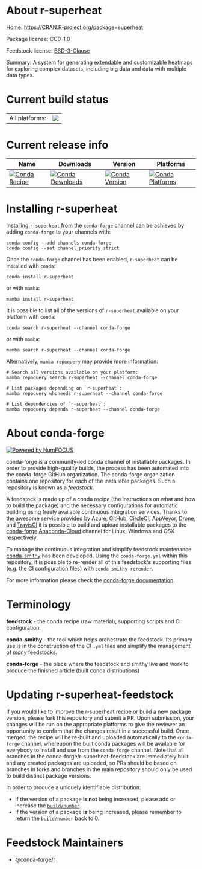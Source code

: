 About r-superheat
=================

Home: https://CRAN.R-project.org/package=superheat

Package license: CC0-1.0

Feedstock license: [BSD-3-Clause](https://github.com/conda-forge/r-superheat-feedstock/blob/main/LICENSE.txt)

Summary: A system for generating extendable and customizable heatmaps for exploring complex datasets, including big data and data with multiple data types.

Current build status
====================


<table><tr><td>All platforms:</td>
    <td>
      <a href="https://dev.azure.com/conda-forge/feedstock-builds/_build/latest?definitionId=1688&branchName=main">
        <img src="https://dev.azure.com/conda-forge/feedstock-builds/_apis/build/status/r-superheat-feedstock?branchName=main">
      </a>
    </td>
  </tr>
</table>

Current release info
====================

| Name | Downloads | Version | Platforms |
| --- | --- | --- | --- |
| [![Conda Recipe](https://img.shields.io/badge/recipe-r--superheat-green.svg)](https://anaconda.org/conda-forge/r-superheat) | [![Conda Downloads](https://img.shields.io/conda/dn/conda-forge/r-superheat.svg)](https://anaconda.org/conda-forge/r-superheat) | [![Conda Version](https://img.shields.io/conda/vn/conda-forge/r-superheat.svg)](https://anaconda.org/conda-forge/r-superheat) | [![Conda Platforms](https://img.shields.io/conda/pn/conda-forge/r-superheat.svg)](https://anaconda.org/conda-forge/r-superheat) |

Installing r-superheat
======================

Installing `r-superheat` from the `conda-forge` channel can be achieved by adding `conda-forge` to your channels with:

```
conda config --add channels conda-forge
conda config --set channel_priority strict
```

Once the `conda-forge` channel has been enabled, `r-superheat` can be installed with `conda`:

```
conda install r-superheat
```

or with `mamba`:

```
mamba install r-superheat
```

It is possible to list all of the versions of `r-superheat` available on your platform with `conda`:

```
conda search r-superheat --channel conda-forge
```

or with `mamba`:

```
mamba search r-superheat --channel conda-forge
```

Alternatively, `mamba repoquery` may provide more information:

```
# Search all versions available on your platform:
mamba repoquery search r-superheat --channel conda-forge

# List packages depending on `r-superheat`:
mamba repoquery whoneeds r-superheat --channel conda-forge

# List dependencies of `r-superheat`:
mamba repoquery depends r-superheat --channel conda-forge
```


About conda-forge
=================

[![Powered by
NumFOCUS](https://img.shields.io/badge/powered%20by-NumFOCUS-orange.svg?style=flat&colorA=E1523D&colorB=007D8A)](https://numfocus.org)

conda-forge is a community-led conda channel of installable packages.
In order to provide high-quality builds, the process has been automated into the
conda-forge GitHub organization. The conda-forge organization contains one repository
for each of the installable packages. Such a repository is known as a *feedstock*.

A feedstock is made up of a conda recipe (the instructions on what and how to build
the package) and the necessary configurations for automatic building using freely
available continuous integration services. Thanks to the awesome service provided by
[Azure](https://azure.microsoft.com/en-us/services/devops/), [GitHub](https://github.com/),
[CircleCI](https://circleci.com/), [AppVeyor](https://www.appveyor.com/),
[Drone](https://cloud.drone.io/welcome), and [TravisCI](https://travis-ci.com/)
it is possible to build and upload installable packages to the
[conda-forge](https://anaconda.org/conda-forge) [Anaconda-Cloud](https://anaconda.org/)
channel for Linux, Windows and OSX respectively.

To manage the continuous integration and simplify feedstock maintenance
[conda-smithy](https://github.com/conda-forge/conda-smithy) has been developed.
Using the ``conda-forge.yml`` within this repository, it is possible to re-render all of
this feedstock's supporting files (e.g. the CI configuration files) with ``conda smithy rerender``.

For more information please check the [conda-forge documentation](https://conda-forge.org/docs/).

Terminology
===========

**feedstock** - the conda recipe (raw material), supporting scripts and CI configuration.

**conda-smithy** - the tool which helps orchestrate the feedstock.
                   Its primary use is in the construction of the CI ``.yml`` files
                   and simplify the management of *many* feedstocks.

**conda-forge** - the place where the feedstock and smithy live and work to
                  produce the finished article (built conda distributions)


Updating r-superheat-feedstock
==============================

If you would like to improve the r-superheat recipe or build a new
package version, please fork this repository and submit a PR. Upon submission,
your changes will be run on the appropriate platforms to give the reviewer an
opportunity to confirm that the changes result in a successful build. Once
merged, the recipe will be re-built and uploaded automatically to the
`conda-forge` channel, whereupon the built conda packages will be available for
everybody to install and use from the `conda-forge` channel.
Note that all branches in the conda-forge/r-superheat-feedstock are
immediately built and any created packages are uploaded, so PRs should be based
on branches in forks and branches in the main repository should only be used to
build distinct package versions.

In order to produce a uniquely identifiable distribution:
 * If the version of a package **is not** being increased, please add or increase
   the [``build/number``](https://docs.conda.io/projects/conda-build/en/latest/resources/define-metadata.html#build-number-and-string).
 * If the version of a package **is** being increased, please remember to return
   the [``build/number``](https://docs.conda.io/projects/conda-build/en/latest/resources/define-metadata.html#build-number-and-string)
   back to 0.

Feedstock Maintainers
=====================

* [@conda-forge/r](https://github.com/conda-forge/r/)

